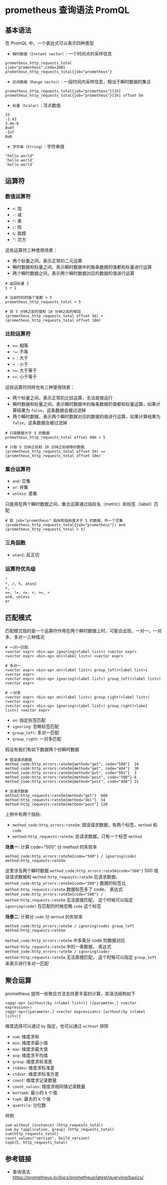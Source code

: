 # prometheus 查询语法 PromQL

## 基本语法

在 PromQL 中，一个表达式可以表示四种类型

- `瞬时数据（Instant vector）`: 一个时间点的采样信息

```promql
prometheus_http_requests_total
{job="prometheus",code=200}
prometheus_http_requests_total{job="prometheus"}
```

- `区间数据（Range vector）`: 一段时间内采样信息，相当于瞬时数据的集合

```promql
prometheus_http_requests_total{job="prometheus"}[1h]
prometheus_http_requests_total{job="prometheus"}[1h] offset 5m
```

- `标量（Scalar）`: 浮点数值

```promql
23
-2.43
3.4e-9
0x8f
-Inf
NaN
```

- `字符串（String）`: 字符串值

```promql
"hello world"
'hello world'
`hello world`
```

## 运算符

### 数值运算符

- `+`: 加
- `-`: 减
- `*`: 乘
- `/`: 除
- `%`: 取模
- `^`: 次方

这些运算符三种使用场景：

- 两个标量之间，表示正常的二元运算
- 瞬时数据和标量之间，表示瞬时数据中的每条数据的值都和标量进行运算
- 两个瞬时数据之间，表示两个瞬时数据对应的数据的值进行运算

```promql
# 返回标量 2
1 + 1

# 当前时刻的每个值都 + 5
prometheus_http_requests_total + 5

# 将 5 分钟之前的值和 10 分钟之前的相加
(prometheus_http_requests_total offset 5m) + (prometheus_http_requests_total offset 10m)
```

### 比较运算符

- `==`: 相等
- `!=`: 不等
- `> `: 大于
- `< `: 小于
- `>=`: 大于等于
- `<=`: 小于等于

这些运算符同样也有三种使用场景：

- 两个标量之间，表示正常的比较运算，无法直接运行
- 瞬时数据和标量之间，表示瞬时数据中的每条数据的值都和标量运算，如果计算结果为 `false`，这条数据会被过滤掉
- 两个瞬时数据，表示两个瞬时数据对应的数据的值进行运算，如果计算结果为 `false`，这条数据会被过滤掉

```promql
# 只取数据大于 5 的数据
prometheus_http_requests_total offset 60m > 5

# 只取 5 分钟之前和 10 分钟之前相等的数据
(prometheus_http_requests_total offset 5m) == (prometheus_http_requests_total offset 10m)
```

### 集合运算符

- `and`: 交集
- `or`: 并集
- `unless`: 差集

只能用在两个瞬时数据之间，集合运算通过指标名（metric）和标签（label）匹配

```promql
# 取 job="prometheus" 指标和指标值大于 5 的数据，作一个交集
(prometheus_http_requests_total{job="prometheus"}) and (prometheus_http_requests_total > 5)
```

### 三角函数

- `atan2`: 反正切

### 运算符优先级

```text
^
*, /, %, atan2
+, -
==, !=, <=, <, >=, >
and, unless
or
```

## 匹配模式

匹配模式指的是一个运算符作用在两个瞬时数据上时，可能会出现，一对一，一对多，多对一三种情况

```text
# 一对一匹配
<vector expr> <bin-op> ignoring(<label list>) <vector expr>
<vector expr> <bin-op> on(<label list>) <vector expr>

# 多对一
<vector expr> <bin-op> on(<label list>) group_left(<label list>) <vector expr>
<vector expr> <bin-op> ignoring(<label list>) group_left(<label list>) <vector expr>

# 一对多
<vector expr> <bin-op> on(<label list>) group_right(<label list>) <vector expr>
<vector expr> <bin-op> ignoring(<label list>) group_right(<label list>) <vector expr>
```

- `on`: 指定标签匹配
- `ignoring`: 忽略标签匹配
- `group_left`: 多对一匹配
- `group_right`: 一对多匹配

假设有我们有如下数据两个份瞬时数据

```text
# 错误请求数据
method_code:http_errors:rate5m{method="get", code="500"}  24
method_code:http_errors:rate5m{method="get", code="404"}  30
method_code:http_errors:rate5m{method="put", code="501"}  3
method_code:http_errors:rate5m{method="post", code="500"} 6
method_code:http_errors:rate5m{method="post", code="404"} 21

# 总请求数据
method:http_requests:rate5m{method="get"}  600
method:http_requests:rate5m{method="del"}  34
method:http_requests:rate5m{method="post"} 120
```

上例中有两个指标: 

- `method_code:http_errors:rate5m`: 错误请求数据，有两个标签，`method` 和 `code`
- `method:http_requests:rate5m`: 总请求数据，只有一个标签 `method`

**场景一**: 计算 code="500" 分 method 的失败率

```text
method_code:http_errors:rate5m{code="500"} / ignoring(code) method:http_requests:rate5m
```

这里涉及两个瞬时数据 `method_code:http_errors:rate5m{code="500"}` 500 错误请求数据和 `method:http_requests:rate5m` 总请求数据。
`method_code:http_errors:rate5m{code="500"}` 数据的标签比 `method:http_requests:rate5m` 数据标签多了 code，
表达式 `method_code:http_errors:rate5m{code="500"} / method:http_requests:rate5m` 无法直接匹配，
这个时候可以指定 `ignoring(code)` 在匹配的时候忽略 `code` 这个标签

**场景二**: 计算分 `code` 分 `method` 的失败率

```text
method_code:http_errors:rate5m / ignoring(code) group_left method:http_requests:rate5m
```

`method_code:http_errors:rate5m` 中多条分 code 的数据对应 `method:http_requests:rate5m` 中的一条数据，
表达式 `method_code:http_errors:rate5m / ignoring(code) method:http_requests:rate5m` 无法直接匹配，
这个时候可以指定 `group_left` 来表示进行多对一匹配

## 聚合运算

prometheus 提供一些聚合方法支持更丰富的计算，其语法结构如下

```text
<aggr-op> [without|by (<label list>)] ([parameter,] <vector expression>)
<aggr-op>([parameter,] <vector expression>) [without|by (<label list>)]
```

维度选择可以通过 `by` 指定，也可以通过 `without` 排除

- `sum`: 维度求和
- `min`: 维度求最小值
- `max`: 维度求最大值
- `avg`: 维度求平均值
- `group`: 维度求标准差
- `stddev`: 维度求标准差
- `stdvar`: 维度求标准方差
- `count`: 维度求记录数量
- `count_values`: 维度求相同值记录数量
- `bottomk`: 最小的 k 个值
- `topk`: 最大的 k 个值
- `quantile`: 分位数

样例

```text
sum without (instance) (http_requests_total)
sum by (application, group) (http_requests_total)
sum(http_requests_total)
count_values("version", build_version)
topk(5, http_requests_total)
```

## 参考链接

- 查询语法: <https://prometheus.io/docs/prometheus/latest/querying/basics/>
